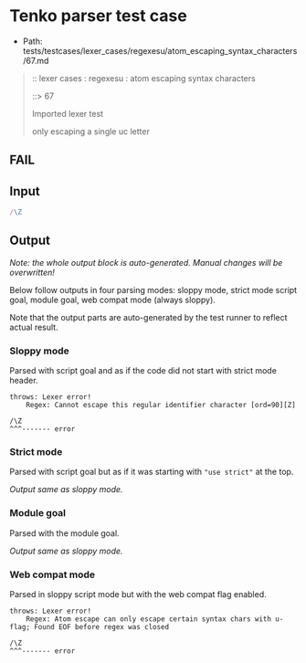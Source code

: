 # Tenko parser test case

- Path: tests/testcases/lexer_cases/regexesu/atom_escaping_syntax_characters/67.md

> :: lexer cases : regexesu : atom escaping syntax characters
>
> ::> 67
>
> Imported lexer test
>
> only escaping a single uc letter

## FAIL

## Input

`````js
/\Z
`````

## Output

_Note: the whole output block is auto-generated. Manual changes will be overwritten!_

Below follow outputs in four parsing modes: sloppy mode, strict mode script goal, module goal, web compat mode (always sloppy).

Note that the output parts are auto-generated by the test runner to reflect actual result.

### Sloppy mode

Parsed with script goal and as if the code did not start with strict mode header.

`````
throws: Lexer error!
    Regex: Cannot escape this regular identifier character [ord=90][Z]

/\Z
^^^------- error
`````

### Strict mode

Parsed with script goal but as if it was starting with `"use strict"` at the top.

_Output same as sloppy mode._

### Module goal

Parsed with the module goal.

_Output same as sloppy mode._

### Web compat mode

Parsed in sloppy script mode but with the web compat flag enabled.

`````
throws: Lexer error!
    Regex: Atom escape can only escape certain syntax chars with u-flag; Found EOF before regex was closed

/\Z
^^^------- error
`````

